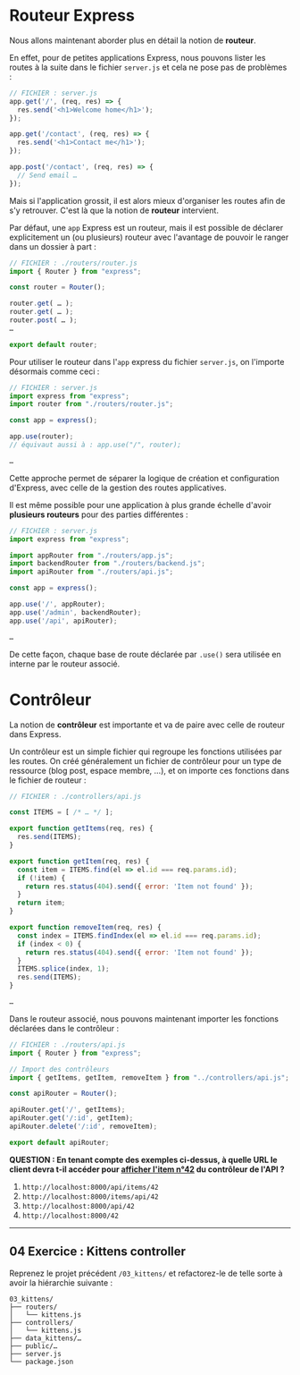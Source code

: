 # Routeur Express

Nous allons maintenant aborder plus en détail la notion de **routeur**.

En effet, pour de petites applications Express, nous pouvons lister les routes à la suite dans le fichier `server.js` et cela ne pose pas de problèmes :

```js
// FICHIER : server.js
app.get('/', (req, res) => {
  res.send('<h1>Welcome home</h1>');
});

app.get('/contact', (req, res) => {
  res.send('<h1>Contact me</h1>');
});

app.post('/contact', (req, res) => {
  // Send email …
});
```

Mais si l'application grossit, il est alors mieux d'organiser les routes afin de s'y retrouver. C'est là que la notion de **routeur** intervient.

Par défaut, une `app` Express est un routeur, mais il est possible de déclarer explicitement un (ou plusieurs) routeur avec l'avantage de pouvoir le ranger dans un dossier à part :

```js
// FICHIER : ./routers/router.js
import { Router } from "express";

const router = Router();

router.get( … );
router.get( … );
router.post( … );
…

export default router;
```

Pour utiliser le routeur dans l'`app` express du fichier `server.js`, on l'importe désormais comme ceci :

```js
// FICHIER : server.js
import express from "express";
import router from "./routers/router.js";

const app = express();

app.use(router);
// équivaut aussi à : app.use("/", router);

…
```

Cette approche permet de séparer la logique de création et configuration d'Express, avec celle de la gestion des routes applicatives.

Il est même possible pour une application à plus grande échelle d'avoir **plusieurs routeurs** pour des parties différentes :

```js
// FICHIER : server.js
import express from "express";

import appRouter from "./routers/app.js";
import backendRouter from "./routers/backend.js";
import apiRouter from "./routers/api.js";

const app = express();

app.use('/', appRouter);
app.use('/admin', backendRouter);
app.use('/api', apiRouter);

…
```

De cette façon, chaque base de route déclarée par `.use()` sera utilisée en interne par le routeur associé.

# Contrôleur

La notion de **contrôleur** est importante et va de paire avec celle de routeur dans Express.

Un contrôleur est un simple fichier qui regroupe les fonctions utilisées par les routes. On créé généralement un fichier de contrôleur pour un type de ressource (blog post, espace membre, …), et on importe ces fonctions dans le fichier de routeur :

```js
// FICHIER : ./controllers/api.js

const ITEMS = [ /* … */ ];

export function getItems(req, res) {
  res.send(ITEMS);
}

export function getItem(req, res) {
  const item = ITEMS.find(el => el.id === req.params.id);
  if (!item) {
    return res.status(404).send({ error: 'Item not found' });
  }
  return item;
}

export function removeItem(req, res) {
  const index = ITEMS.findIndex(el => el.id === req.params.id);
  if (index < 0) {
    return res.status(404).send({ error: 'Item not found' });
  }
  ITEMS.splice(index, 1);
  res.send(ITEMS);
}

…
```

Dans le routeur associé, nous pouvons maintenant importer les fonctions déclarées dans le contrôleur :

```js
// FICHIER : ./routers/api.js
import { Router } from "express";

// Import des contrôleurs
import { getItems, getItem, removeItem } from "../controllers/api.js";

const apiRouter = Router();

apiRouter.get('/', getItems);
apiRouter.get('/:id', getItem);
apiRouter.delete('/:id', removeItem);

export default apiRouter;
```

**QUESTION : En tenant compte des exemples ci-dessus, à quelle URL le client devra t-il accéder pour <u>afficher l'item n°42</u> du contrôleur de l'API ?**

1. `http://localhost:8000/api/items/42`
2. `http://localhost:8000/items/api/42`
3. `http://localhost:8000/api/42`
4. `http://localhost:8000/42`

---

## 04 Exercice : Kittens controller

Reprenez le projet précédent `/03_kittens/` et refactorez-le de telle sorte à avoir la hiérarchie suivante :

```
03_kittens/
├── routers/
│   └── kittens.js
├── controllers/
│   └── kittens.js
├── data_kittens/…
├── public/…
├── server.js
└── package.json
```
